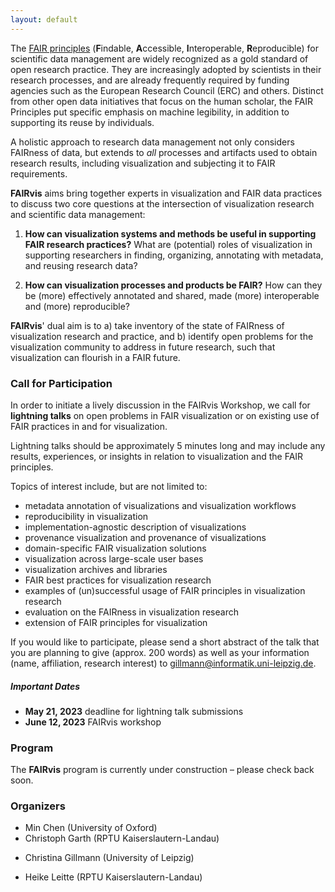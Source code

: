 ```yaml
---
layout: default
---
```


The [FAIR principles](https://www.nature.com/articles/sdata201618)
(**F**indable, **A**ccessible, **I**nteroperable, **R**eproducible) for scientific data
management are widely recognized as a gold standard of open research
practice. They are increasingly adopted by scientists in their research
processes, and are already frequently required by funding agencies such
as the European Research Council (ERC) and others. Distinct from other
open data initiatives that focus on the human scholar, the FAIR
Principles put specific emphasis on machine legibility, in addition to
supporting its reuse by individuals. 

A holistic approach to research data management not only considers
FAIRness of data, but extends to *all* processes and artifacts used to
obtain research results, including visualization and subjecting
it to FAIR requirements.

**FAIRvis** aims bring together experts in visualization and FAIR data
practices to discuss two core questions at the intersection of
visualization research and scientific data management:

1. **How can visualization systems and methods be useful in supporting
   FAIR research practices?** What are (potential) roles of
   visualization in supporting researchers in finding, organizing,
   annotating with metadata, and reusing research data?

2. **How can visualization processes and products be FAIR?** How can
   they be (more) effectively annotated and shared, made (more)
   interoperable and (more) reproducible?

**FAIRvis**' dual aim is to a) take inventory of the state of FAIRness of
visualization research and practice, and b) identify open problems for
the visualization community to address in future research, such that
visualization can flourish in a FAIR future.

### Call for Participation

In order to initiate a lively discussion in the FAIRvis Workshop, we
call for **lightning talks** on open problems in FAIR visualization or on
existing use of FAIR practices in and for visualization. 

Lightning talks should be approximately 5 minutes long and may include
any results, experiences, or insights in relation to visualization and the FAIR
principles. 

Topics of interest include, but are not limited to:
- metadata annotation of visualizations and visualization workflows 
- reproducibility in visualization 
- implementation-agnostic description of visualizations
- provenance visualization and provenance of visualizations
- domain-specific FAIR visualization solutions
- visualization across large-scale user bases 
- visualization archives and libraries 
- FAIR best practices for visualization research 
- examples of (un)successful usage of FAIR principles in visualization research 
- evaluation on the FAIRness in visualization research 
- extension of FAIR principles for visualization 

If you would like to participate, please send a short abstract of the talk
that you are planning to give (approx. 200 words) as well as your
information (name, affiliation, research interest) to
[gillmann@informatik.uni-leipzig.de](mailto:gillmann@informatik.uni-leipzig.de).

##### Important Dates

- **May 21, 2023** deadline for lightning talk submissions
- **June 12, 2023** FAIRvis workshop

### Program

The **FAIRvis** program is currently under construction – please check back soon.

### Organizers


* Min Chen (University of Oxford)
* Christoph Garth (RPTU Kaiserslautern-Landau)
<!-- In his prior research,  Christoph has worked on individual aspects of FAIRness in visualization, focusing chiefly on reproducibility and computational workflows involving visualization. Furthermore, Christoph is a PI in the DataPLANT project, where he investigates visualization aspects of research data management workflows in plant biology. -->
* Christina Gillmann (University of Leipzig)
<!-- In her prior research, Christina aimed to use FAIR principles in order to promote the use of visualization research in a variety of applications such as medicine, biology, urban planning and mechanical engineering. She is part of the SCADS.AI (Center for Scalable Data Analytics and Artificial Intelligence), which is a center of competence that aims to develop novel visualization and artificial intelligence approaches under the FAIR principles. -->
* Heike Leitte (RPTU Kaiserslautern-Landau) 
<!-- In her prior research, Heike has worked on the FAIR principles in data visualization focusing on knowledge representation, externalisation and integration. She is a PI in the NFDI consortia DataPLANT and MatWerk, which target FAIR data management in biology and material science & engineering. -->
<!-- * _N. N. – _to be recruited from outside EU -->



<!-- We currently envision a half-day workshop, with the following coarse outline:

_Session 1:_



* Opening (10 mins)
* Keynote + Q&A (45 + 5 mins)
* 3-5 invited short talks by experts in visualization with prior work relevant to FAIR (40 mins total)

_Session 2:_



* 3-5 invited short talks by experts in research data management / FAIR data (40 mins total)
* group discussion / break-out sessions 
* Further Steps and Closing -->


<!-- # Why hold FAIRvis as a workshop at Eurovis 2023?

As FAIR research practices are becoming increasingly relevant to successful publication of results and securing funding, visualization methods, tools, and processes must meet the needs of domain researchers, which they currently do not sufficiently. By the same mechanisms, visualization research itself is incentivized to become FAIRer in the future. Thus, the timing is right to begin a concerted effort within the community toward addressing both goals.

Through providing 70M€ in funding per year over a period of five years, the German Joint Science Conference has incentivized the formation of research data management consortia that aim at developing and supporting domain-specific implementations of FAIR workflows. Holding FAIRvis at EuroVis in Leipzig would directly increase participation by these key stakeholders, to the benefit of the relevance of the workshop outcomes. (Christoph Garth and Heike Leitte are both PIs in corresponding consortia.) -->
